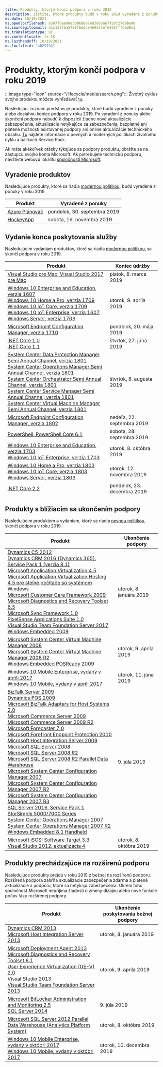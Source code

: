 ```yaml
---
title: Produkty, ktorým končí podpora v roku 2019
description: Zistite, ktoré produkty budú v roku 2019 vyradené z ponuky, ktorých podpora skončí alebo ktoré sa presunú z bežnej do rozšírenej podpory.
ms.date: 10/18/2021
ms.openlocfilehash: 8897f8ee06e300688a7ed3680a67f28727d9be00
ms.sourcegitcommit: dac122fba5780fbedce4e9575efe921fffde28c3
ms.translationtype: HT
ms.contentlocale: sk-SK
ms.lasthandoff: 10/19/2021
ms.locfileid: "4029194"
---
```

# <a name="products-ending-support-in-2019"></a>Produkty, ktorým končí podpora v roku 2019

:::image type="icon" source="/lifecycle/media/search.png":::
Životný cyklus svojho produktu môžete vyhľadávať [tu](/lifecycle/products/).

Nasledujúci zoznam predstavuje produkty, ktoré budú vyradené z ponuky alebo dosiahnu koniec podpory v roku 2019. Po vyradení z ponuky alebo skončení podpory nebudú k dispozícii žiadne nové aktualizácie zabezpečenia, aktualizácie netýkajúce sa zabezpečenia, bezplatné ani platené možnosti asistovanej podpory ani online aktualizácie technického obsahu. [Tu](/lifecycle/overview/product-end-of-support-overview) nájdete informácie o pevných a moderných politikách životného cyklu a balíkoch Service Pack.

Ak máte akékoľvek otázky týkajúce sa podpory produktu, obráťte sa na zástupcu svojho konta Microsoft. Ak potrebujete technickú podporu, navštívte webovú lokalitu [spoločnosti Microsoft](https://support.microsoft.com/contactus/?ws=support).

## <a name="product-retirements"></a>Vyradenie produktov

Nasledujúce produkty, ktoré sa riadia [modernou politikou](/lifecycle/policies/modern), budú vyradené z ponuky v roku 2019.

| Produkt | Vyradené z ponuky |
| --- | --- |
| [Azure Plánovač](/lifecycle/products/azure-scheduler?branch=live)<br> | pondelok, 30. septembra 2019 |
| [HockeyApp](/lifecycle/products/hockeyapp?branch=live)<br> | sobota, 16. novembra 2019 |


## <a name="release-end-of-servicing"></a>Vydanie konca poskytovania služby

Nasledujúcim vydaniam produktov, ktoré sa riadia [modernou politikou](/lifecycle/policies/modern), sa skončí podpora v roku 2019.

| Produkt | Koniec údržby |
| --- | --- |
| [Visual Studio pre Mac, Visual Studio 2017 pre Mac](/lifecycle/products/visual-studio-for-mac?branch=live)<br> | piatok, 8. marca 2019 |
| [Windows 10 Enterprise and Education, verzia 1607](/lifecycle/products/windows-10-enterprise-and-education?branch=live)<br>[Windows 10 Home a Pro, verzia 1709](/lifecycle/products/windows-10-home-and-pro?branch=live)<br>[Windows 10 IoT Core, verzia 1709](/lifecycle/products/windows-10-iot-core?branch=live)<br>[Windows 10 IoT Enterprise, verzia 1607](/lifecycle/products/windows-10-iot-enterprise?branch=live)<br>[Windows Server, verzia 1709](/lifecycle/products/windows-server?branch=live)<br> | utorok, 9. apríla 2019 |
| [Microsoft Endpoint Configuration Manager, verzia 1710](/lifecycle/products/microsoft-endpoint-configuration-manager?branch=live)<br> | pondelok, 20. mája 2019 |
| [.NET Core 1.0](/lifecycle/products/microsoft-net-and-net-core?branch=live)<br>[.NET Core 1.1](/lifecycle/products/microsoft-net-and-net-core?branch=live)<br> | štvrtok, 27. júna 2019 |
| [System Center Data Protection Manager Semi Annual Channel, verzia 1801](/lifecycle/products/system-center-data-protection-manager-semi-annual-channel?branch=live)<br>[System Center Operations Manager Semi Annual Channel, verzia 1801](/lifecycle/products/system-center-operations-manager-semi-annual-channel?branch=live)<br>[System Center Orchestrator Semi Annual Channel, verzia 1801](/lifecycle/products/system-center-orchestrator-semi-annual-channel?branch=live)<br>[System Center Service Manager Semi Annual Channel, verzia 1801](/lifecycle/products/system-center-service-manager-semi-annual-channel?branch=live)<br>[System Center Virtual Machine Manager Semi Annual Channel, verzia 1801](/lifecycle/products/system-center-virtual-machine-manager-semi-annual-channel?branch=live)<br> | štvrtok, 8. augusta 2019 |
| [Microsoft Endpoint Configuration Manager, verzia 1802](/lifecycle/products/microsoft-endpoint-configuration-manager?branch=live)<br> | nedeľa, 22. septembra 2019 |
| [PowerShell, PowerShell Core 6.1](/lifecycle/products/powershell?branch=live)<br> | sobota, 28. septembra 2019 |
| [Windows 10 Enterprise and Education, verzia 1703](/lifecycle/products/windows-10-enterprise-and-education?branch=live)<br>[Windows 10 IoT Enterprise, verzia 1703](/lifecycle/products/windows-10-iot-enterprise?branch=live)<br> | utorok, 8. októbra 2019 |
| [Windows 10 Home a Pro, verzia 1803](/lifecycle/products/windows-10-home-and-pro?branch=live)<br>[Windows 10 IoT Core, verzia 1803](/lifecycle/products/windows-10-iot-core?branch=live)<br>[Windows Server, verzia 1803](/lifecycle/products/windows-server?branch=live)<br> | utorok, 12. novembra 2019 |
| [.NET Core 2.2](/lifecycle/products/microsoft-net-and-net-core?branch=live)<br> | pondelok, 23. decembra 2019 |


## <a name="products-reaching-end-of-support"></a>Produkty s blížiacim sa ukončením podpory

Nasledujúcim produktom a vydaniam, ktoré sa riadia [pevnou politikou](/lifecycle/policies/fixed), skončí podpora v roku 2019.

| Produkt | Ukončenie podpory |
| --- | --- |
| [Dynamics C5 2012](/lifecycle/products/dynamics-c5-2012?branch=live)<br>[Dynamics CRM 2016 (Dynamics 365), Service Pack 1 (verzia 8.1)](/lifecycle/products/dynamics-crm-2016-dynamics-365?branch=live)<br>[Microsoft Application Virtualization 4.5](/lifecycle/products/microsoft-application-virtualization-45?branch=live)<br>[Microsoft Application Virtualization Hosting 4.5 pre stolné počítače so systémom Windows](/lifecycle/products/microsoft-application-virtualization-hosting-45?branch=live)<br>[Microsoft Customer Care Framework 2009](/lifecycle/products/microsoft-customer-care-framework-2009?branch=live)<br>[Microsoft Diagnostics and Recovery Toolset 6.5](/lifecycle/products/microsoft-diagnostics-and-recovery-toolset-65?branch=live)<br>[Microsoft Sync Framework 1.0](/lifecycle/products/microsoft-sync-framework-10?branch=live)<br>[PixelSense Applications Suite 1.0](/lifecycle/products/pixelsense-applications-suite-10?branch=live)<br>[Visual Studio Team Foundation Server 2017](/lifecycle/products/visual-studio-team-foundation-server-2017?branch=live)<br>[Windows Embedded 2009](/lifecycle/products/windows-embedded-2009?branch=live)<br> | utorok, 8. januára 2019 |
| [Microsoft System Center Virtual Machine Manager 2008](/lifecycle/products/microsoft-system-center-virtual-machine-manager-2008?branch=live)<br>[Microsoft System Center Virtual Machine Manager 2008 R2](/lifecycle/products/microsoft-system-center-virtual-machine-manager-2008-r2?branch=live)<br>[Windows Embedded POSReady 2009](/lifecycle/products/windows-embedded-posready-2009?branch=live)<br> | utorok, 9. apríla 2019 |
| [Windows 10 Mobile Enterprise, vydaný v apríli 2017](/lifecycle/products/windows-10-mobile-enterprise-released-in-april-2017?branch=live)<br>[Windows 10 Mobile, vydaný v apríli 2017](/lifecycle/products/windows-10-mobile-released-in-april-2017?branch=live)<br> | utorok, 11. júna 2019 |
| [BizTalk Server 2009](/lifecycle/products/biztalk-server-2009?branch=live)<br>[Dynamics POS 2009](/lifecycle/products/dynamics-pos-2009?branch=live)<br>[Microsoft BizTalk Adapters for Host Systems 2.0](/lifecycle/products/microsoft-biztalk-adapters-for-host-systems-20?branch=live)<br>[Microsoft Commerce Server 2009](/lifecycle/products/microsoft-commerce-server-2009?branch=live)<br>[Microsoft Commerce Server 2009 R2](/lifecycle/products/microsoft-commerce-server-2009-r2?branch=live)<br>[Microsoft Forecaster 7.0](/lifecycle/products/microsoft-forecaster-70?branch=live)<br>[Microsoft Forefront Endpoint Protection 2010](/lifecycle/products/microsoft-forefront-endpoint-protection-2010?branch=live)<br>[Microsoft Host Integration Server 2009](/lifecycle/products/microsoft-host-integration-server-2009?branch=live)<br>[Microsoft SQL Server 2008](/lifecycle/products/microsoft-sql-server-2008?branch=live)<br>[Microsoft SQL Server 2008 R2](/lifecycle/products/microsoft-sql-server-2008-r2?branch=live)<br>[Microsoft SQL Server 2008 R2 Parallel Data Warehouse](/lifecycle/products/microsoft-sql-server-2008-r2-parallel-data-warehouse?branch=live)<br>[Microsoft System Center Configuration Manager 2007](/lifecycle/products/microsoft-system-center-configuration-manager-2007?branch=live)<br>[Microsoft System Center Configuration Manager 2007 R2](/lifecycle/products/microsoft-system-center-configuration-manager-2007-r2?branch=live)<br>[Microsoft System Center Configuration Manager 2007 R3](/lifecycle/products/microsoft-system-center-configuration-manager-2007-r3?branch=live)<br>[SQL Server 2016, Service Pack 1](/lifecycle/products/sql-server-2016?branch=live)<br>[StorSimple 5000/7000 Series](/lifecycle/products/storsimple-50007000-series?branch=live)<br>[System Center Operations Manager 2007](/lifecycle/products/system-center-operations-manager-2007?branch=live)<br>[System Center Operations Manager 2007 R2](/lifecycle/products/system-center-operations-manager-2007-r2?branch=live)<br>[Windows Embedded 8.1 Handheld](/lifecycle/products/windows-embedded-81-handheld?branch=live)<br> | 9. júla 2019 |
| [Microsoft iSCSI Software Target 3.3](/lifecycle/products/microsoft-iscsi-software-target-33?branch=live)<br>[Visual Studio 2012, aktualizácia 4](/lifecycle/products/visual-studio-2012?branch=live)<br> | utorok, 8. októbra 2019 |


## <a name="products-moving-to-extended-support"></a>Produkty prechádzajúce na rozšírenú podporu

Nasledujúce produkty prejdú v roku 2019 z bežnej na rozšírenú podporu. Rozšírená podpora zahŕňa aktualizácie zabezpečenia zdarma a platené aktualizácie a podporu, ktoré sa netýkajú zabezpečenia. Okrem toho spoločnosť Microsoft neprijíma žiadosti o zmeny dizajnu alebo nové funkcie počas fázy rozšírenej podpory.

| Produkt | Ukončenie poskytovania bežnej podpory |
| --- | --- |
| [Dynamics CRM 2013](/lifecycle/products/dynamics-crm-2013?branch=live)<br>[Microsoft Host Integration Server 2013](/lifecycle/products/microsoft-host-integration-server-2013?branch=live)<br> | utorok, 8. januára 2019 |
| [Microsoft Deployment Agent 2013](/lifecycle/products/microsoft-deployment-agent-2013?branch=live)<br>[Microsoft Diagnostics and Recovery Toolset 8.1](/lifecycle/products/microsoft-diagnostics-and-recovery-toolset-81?branch=live)<br>[User Experience Virtualization (UE-V) 2.0](/lifecycle/products/user-experience-virtualization-uev-20?branch=live)<br>[Visual Studio 2013](/lifecycle/products/visual-studio-2013?branch=live)<br>[Visual Studio Team Foundation Server 2013](/lifecycle/products/visual-studio-team-foundation-server-2013?branch=live)<br> | utorok, 9. apríla 2019 |
| [Microsoft BitLocker Administration and Monitoring 2.5](/lifecycle/products/microsoft-bitlocker-administration-and-monitoring-25?branch=live)<br>[SQL Server 2014](/lifecycle/products/sql-server-2014?branch=live)<br> | 9. júla 2019 |
| [Microsoft SQL Server 2012 Parallel Data Warehouse (Analytics Platform System)](/lifecycle/products/microsoft-sql-server-2012-parallel-data-warehouse-analytics-platform-system?branch=live)<br> | utorok, 8. októbra 2019 |
| [Windows 10 Mobile Enterprise, vydaný v októbri 2017](/lifecycle/products/windows-10-mobile-enterprise-released-in-october-2017?branch=live)<br>[Windows 10 Mobile, vydaný v októbri 2017](/lifecycle/products/windows-10-mobile-released-in-october-2017?branch=live)<br> | utorok, 10. decembra 2019 |
